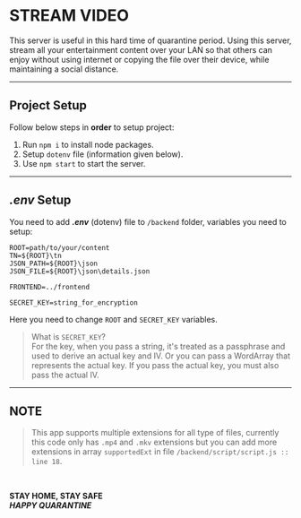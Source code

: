 # STREAM VIDEO

This server is useful in this hard time of quarantine period. Using this server, stream all your entertainment content over your LAN so that others can enjoy without using internet or copying the file over their device, while maintaining a social distance.

---

## Project Setup

Follow below steps in **order** to setup project:

1. Run `npm i` to install node packages.
2. Setup `dotenv` file (information given below).
3. Use `npm start` to start the server.

---

## _.env_ Setup

You need to add **_.env_** (dotenv) file to `/backend` folder, variables you need to setup:

```
ROOT=path/to/your/content
TN=${ROOT}\tn
JSON_PATH=${ROOT}\json
JSON_FILE=${ROOT}\json\details.json

FRONTEND=../frontend

SECRET_KEY=string_for_encryption
```

Here you need to change `ROOT` and `SECRET_KEY` variables. </br>

>What is `SECRET_KEY`?</br>
For the key, when you pass a string, it's treated as a passphrase and used to derive an actual key and IV. Or you can pass a WordArray that represents the actual key. If you pass the actual key, you must also pass the actual IV.

---

## NOTE

> This app supports multiple extensions for all type of files, currently this code only has `.mp4` and `.mkv` extensions but you can add more extensions in array `supportedExt` in file `/backend/script/script.js :: line 18`.

</br>

**STAY HOME, STAY SAFE** </br>
**_HAPPY QUARANTINE_**
